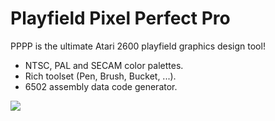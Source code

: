# Playfield Pixel Perfect Pro

PPPP is the ultimate Atari 2600 playfield graphics design tool!

- NTSC, PAL and SECAM color palettes.
- Rich toolset (Pen, Brush, Bucket, ...).
- 6502 assembly data code generator.



![](F:\Dev\python\pppp\screenshots\000.png)